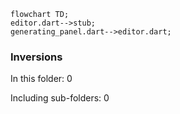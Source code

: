 <!---
Generated by https://github.com/polina-c/layerlens
Dependencies that create loops (inversions) are marked with `!`.
-->

```mermaid
flowchart TD;
editor.dart-->stub;
generating_panel.dart-->editor.dart;
```

### Inversions
In this folder: 0

Including sub-folders: 0

